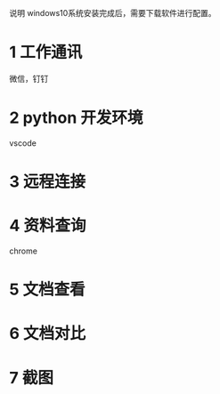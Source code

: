  说明 windows10系统安装完成后，需要下载软件进行配置。
# 1 工作通讯
微信，钉钉

# 2 python 开发环境 
vscode
# 3 远程连接
# 4 资料查询
chrome
# 5 文档查看

# 6 文档对比
# 7 截图
<!--stackedit_data:
eyJoaXN0b3J5IjpbLTIwODEyODE0OTIsLTk0NjUxNTcwMiwtNT
A0NzQzMjI2XX0=
-->
